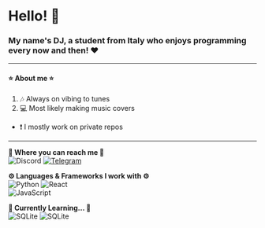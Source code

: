 # Hello! 👋 
### My name's DJ, a student from Italy who enjoys programming every now and then! ❤
---
#### ⭐ About me ⭐
1. 🎶 Always on vibing to tunes
1. 💻 Most likely making music covers 
- ❗️ I mostly work on private repos
---

**💙 Where you can reach me 💙**\
<img alt="Discord" src="https://img.shields.io/badge/DJ__001-0656-7289da?style=for-the-badge&logo=discord&logoColor=white"/> <a href="https://t.me/dj00_1"><img alt="Telegram" src="https://img.shields.io/badge/@dj00_1-2CA5E0?style=for-the-badge&logo=telegram&logoColor=white"/></a>

**⚙ Languages & Frameworks I work with ⚙**\
<img alt="Python" src="https://img.shields.io/badge/python%20-yellow.svg?&style=for-the-badge&logo=python&logoColor=white"/> <img alt="React" src="https://img.shields.io/badge/react-blue.svg?&style=for-the-badge&logo=react&logoColor=white"/>\
<img alt="JavaScript" src="https://img.shields.io/badge/javascript%20-%23323330.svg?&style=for-the-badge&logo=javascript&logoColor=%23F7DF1E"/>

**📖 Currently Learning... 📖**\
<img alt="SQLite" src="https://img.shields.io/badge/sqlite%20-003B57.svg?&style=for-the-badge&logo=sqlite&logoColor=white"/> <img alt="SQLite" src="https://img.shields.io/badge/markdown%20-000000.svg?&style=for-the-badge&logo=markdown&logoColor=white"/> 
